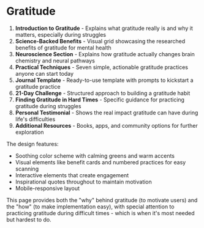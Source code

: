 # Gratitude

1. **Introduction to Gratitude** - Explains what gratitude really is and why it matters, especially during struggles
2. **Science-Backed Benefits** - Visual grid showcasing the researched benefits of gratitude for mental health
3. **Neuroscience Section** - Explains how gratitude actually changes brain chemistry and neural pathways
4. **Practical Techniques** - Seven simple, actionable gratitude practices anyone can start today
5. **Journal Template** - Ready-to-use template with prompts to kickstart a gratitude practice
6. **21-Day Challenge** - Structured approach to building a gratitude habit
7. **Finding Gratitude in Hard Times** - Specific guidance for practicing gratitude during struggles
8. **Personal Testimonial** - Shows the real impact gratitude can have during life's difficulties
9. **Additional Resources** - Books, apps, and community options for further exploration

The design features:
- Soothing color scheme with calming greens and warm accents
- Visual elements like benefit cards and numbered practices for easy scanning
- Interactive elements that create engagement
- Inspirational quotes throughout to maintain motivation
- Mobile-responsive layout

This page provides both the "why" behind gratitude (to motivate users) and the "how" (to make implementation easy), with special attention to practicing gratitude during difficult times - which is when it's most needed but hardest to do.
